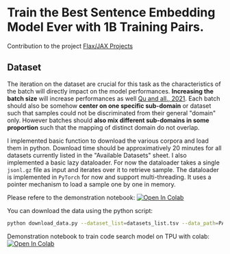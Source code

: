 # Train the Best Sentence Embedding Model Ever with 1B Training Pairs.

Contribution to the project [Flax/JAX Projects](https://discuss.huggingface.co/t/train-the-best-sentence-embedding-model-ever-with-1b-training-pairs/7354)

## Dataset

The iteration on the dataset are crucial for this task as the characteristics of the batch will directly impact on the model performances.
**Increasing the batch size** will increase performances as well [Qu and all., 2021](https://www.aclweb.org/anthology/2021.naacl-main.466.pdf).
Each batch should also be somehow **center on one specific sub-domain** or dataset such that samples could not be discriminated from their general "domain" only.
However batches should **also mix different sub-domains in some proportion** such that the mapping of distinct domain do not overlap.

I implemented basic function to download the various corpora and load them in python. Download time should be approximatively 20 minutes for all datasets currently listed in the "Available Datasets" sheet. 
I also implemented a basic lazy dataloader. For now the dataloader takes a single `jsonl.gz` file as input and iterates over it to retrieve sample.
The dataloader is implemented in `PyTorch` for now and support multi-threading. It uses a pointer mechanism to load a sample one by one in memory.

Please refere to the demonstration notebook: [![Open In Colab](https://colab.research.google.com/assets/colab-badge.svg)](https://colab.research.google.com/github/AntoineSimoulin/1B_sentence_embeddings/blob/master/dataset.ipynb)

You can download the data using the python script:

```bash
python download_data.py --dataset_list=datasets_list.tsv --data_path=PATH_TO_STORE_DATASETS
```

Demonstration notebook to train code search model on TPU with colab: [![Open In Colab](https://colab.research.google.com/assets/colab-badge.svg)](https://colab.research.google.com/github/AntoineSimoulin/1B_sentence_embeddings/blob/master/code_search.ipynb)
